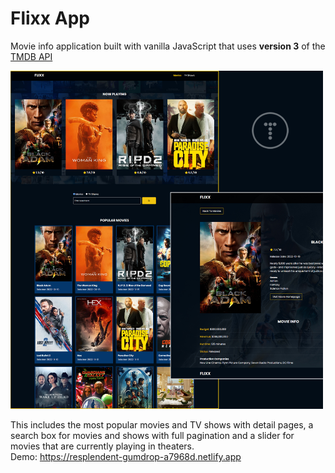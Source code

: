 # Flixx App

Movie info application built with vanilla JavaScript that uses **version 3** of the [TMDB API](https://developers.themoviedb.org/3)


<img src="images/screen.jpg" width="500">

This includes the most popular movies and TV shows with detail pages, a search box for movies and shows with full pagination and a slider for movies that are currently playing in theaters. 
<br>
Demo: https://resplendent-gumdrop-a7968d.netlify.app
